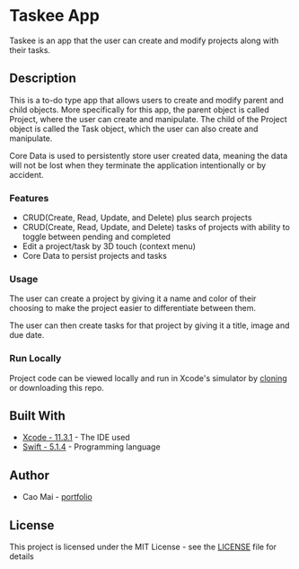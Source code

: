 # Taskee App
Taskee is an app that the user can create and modify projects along with their tasks. 

## Description
This is a to-do type app that allows users to create and modify parent and child objects. More specifically for this app, the parent object is called Project, where the user can create and manipulate. The child of the Project object is called the Task object, which the user can also create and manipulate. 

Core Data is used to persistently store user created data, meaning the data will not be lost when they terminate the application intentionally or by accident. 

### Features 
* CRUD(Create, Read, Update, and Delete) plus search projects 
* CRUD(Create, Read, Update, and Delete) tasks of projects with ability to toggle between pending and completed
* Edit a project/task by 3D touch (context menu)
* Core Data to persist projects and tasks 

### Usage
The user can create a project by giving it a name and color of their choosing to make the project easier to differentiate between them. 

The user can then create tasks for that project by giving it a title, image and due date.

### Run Locally
Project code can be viewed locally and run in Xcode's simulator by [cloning](https://github.com/caocmai/get-news-app.git) or downloading this repo.

## Built With
* [Xcode - 11.3.1](https://developer.apple.com/xcode/) - The IDE used
* [Swift - 5.1.4](https://developer.apple.com/swift/) - Programming language

## Author
* Cao Mai - [portfolio](https://www.makeschool.com/portfolio/Cao-Mai)

## License
This project is licensed under the MIT License - see the [LICENSE](LICENSE) file for details
